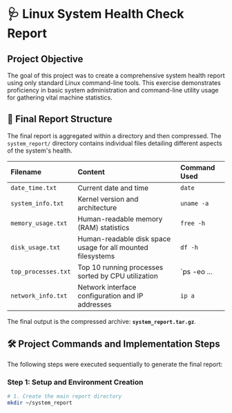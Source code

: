 # 🩺 Linux System Health Check Report

## Project Objective
The goal of this project was to create a comprehensive system health report using only standard Linux command-line tools.
This exercise demonstrates proficiency in basic system administration and command-line utility usage for gathering vital machine statistics.

## 📁 Final Report Structure
The final report is aggregated within a directory and then compressed. The `system_report/` directory contains individual files detailing different aspects of the system's health.

| Filename | Content | Command Used |
| :--- | :--- | :--- |
| `date_time.txt` | Current date and time | `date` |
| `system_info.txt` | Kernel version and architecture | `uname -a` |
| `memory_usage.txt` | Human-readable memory (RAM) statistics | `free -h` |
| `disk_usage.txt` | Human-readable disk space usage for all mounted filesystems | `df -h` |
| `top_processes.txt` | Top 10 running processes sorted by CPU utilization | `ps -eo ... | head -11` |
| `network_info.txt` | Network interface configuration and IP addresses | `ip a` |

The final output is the compressed archive: **`system_report.tar.gz`**.

## 🛠 Project Commands and Implementation Steps

The following steps were executed sequentially to generate the final report:

### Step 1: Setup and Environment Creation
```bash
# 1. Create the main report directory
mkdir ~/system_report
